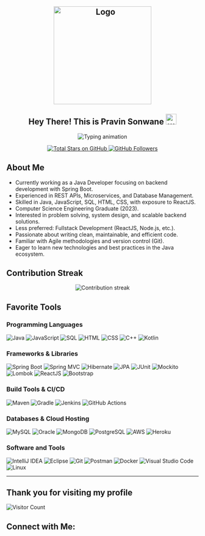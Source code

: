 <h2 align="center">
  <img align="center" height="256px" src="https://user-images.githubusercontent.com/51513908/150689872-eaa21d9a-7c65-4662-938c-26091c09cd70.svg" alt="Logo" /> 
  <br><br>
  Hey There! This is Pravin Sonwane <img src="https://media.giphy.com/media/hvRJCLFzcasrR4ia7z/giphy.gif" width="28" alt="wave"/>
</h2>

<p align="center">
  <img src="https://readme-typing-svg.herokuapp.com?color=%2336BCF7&size=48&center=true&width=600&height=100&lines=Java+Developer;Spring+Boot+Enthusiast;Backend+Engineer;Problem+Solver;Fullstack+(less+preferred)" alt="Typing animation" />
</p>

<p align="center">
  <a href="https://github.com/pravin-sonwane?tab=repositories&sort=stargazers" target="_blank" rel="noopener noreferrer">
    <img alt="Total Stars on GitHub" title="Total stars on GitHub" src="https://custom-icon-badges.herokuapp.com/badge/dynamic/json?logo=star&color=55960c&labelColor=488207&label=Stars&style=for-the-badge&query=%24.stars&url=https://api.github-star-counter.workers.dev/user/pravin-sonwane" />
  </a>
  <a href="https://github.com/pravin-sonwane?tab=followers" target="_blank" rel="noopener noreferrer">
    <img alt="GitHub Followers" title="Follow me on Github" src="https://custom-icon-badges.herokuapp.com/github/followers/pravin-sonwane?color=236ad3&labelColor=1155ba&style=for-the-badge&logo=person-add&label=Follow&logoColor=white" />
  </a>
</p>

## About Me

<ul>
  <li>Currently working as a Java Developer focusing on backend development with Spring Boot.</li>
  <li>Experienced in REST APIs, Microservices, and Database Management.</li>
  <li>Skilled in Java, JavaScript, SQL, HTML, CSS, with exposure to ReactJS.</li>
  <li>Computer Science Engineering Graduate (2023).</li>
  <li>Interested in problem solving, system design, and scalable backend solutions.</li>
  <li>Less preferred: Fullstack Development (ReactJS, Node.js, etc.).</li>
  <li>Passionate about writing clean, maintainable, and efficient code.</li>
  <li>Familiar with Agile methodologies and version control (Git).</li>
  <li>Eager to learn new technologies and best practices in the Java ecosystem.</li>
</ul>

## Contribution Streak

<p align="center">
  <img title="🔥 Get streak stats for your profile at git.io/streak-stats" alt="Contribution streak" src="https://github-readme-streak-stats.herokuapp.com/?user=pravin-sonwane&theme=monokai-metallian&hide_border=true" />
</p>


## Favorite Tools

### Programming Languages

<p>
  <img alt="Java" src="https://img.shields.io/badge/Java-007396.svg?logo=java&logoColor=white" />
  <img alt="JavaScript" src="https://img.shields.io/badge/JavaScript-F7DF1E.svg?logo=javascript&logoColor=black" />
  <img alt="SQL" src="https://custom-icon-badges.herokuapp.com/badge/SQL-025E8C.svg?logo=database&logoColor=white" />
  <img alt="HTML" src="https://img.shields.io/badge/HTML-E34F26.svg?logo=html5&logoColor=white" />
  <img alt="CSS" src="https://img.shields.io/badge/CSS-1572B6.svg?logo=css3&logoColor=white" />
  <img alt="C++" src="https://custom-icon-badges.herokuapp.com/badge/C++-9C033A.svg?logo=cpp2&logoColor=white" />
  <img alt="Kotlin" src="https://img.shields.io/badge/Kotlin-0095D5.svg?logo=kotlin&logoColor=white" />
</p>

### Frameworks & Libraries

<p>
  <img alt="Spring Boot" src="https://img.shields.io/badge/Spring%20Boot-6DB33F.svg?logo=spring-boot&logoColor=white" />
  <img alt="Spring MVC" src="https://img.shields.io/badge/Spring%20MVC-6DB33F.svg?logo=spring&logoColor=white" />
  <img alt="Hibernate" src="https://img.shields.io/badge/Hibernate-59666C.svg?logo=hibernate&logoColor=white" />
  <img alt="JPA" src="https://img.shields.io/badge/JPA-007396.svg?logo=java&logoColor=white" />
  <img alt="JUnit" src="https://img.shields.io/badge/JUnit-25A162.svg?logo=junit5&logoColor=white" />
  <img alt="Mockito" src="https://img.shields.io/badge/Mockito-4CAF50.svg?logo=java&logoColor=white" />
  <img alt="Lombok" src="https://img.shields.io/badge/Lombok-ED1C24.svg?logo=lombok&logoColor=white" />
  <img alt="ReactJS" src="https://img.shields.io/badge/React-61DAFB.svg?logo=react&logoColor=black" />
  <img alt="Bootstrap" src="https://img.shields.io/badge/Bootstrap-7952B3.svg?logo=bootstrap&logoColor=white" />
</p>

### Build Tools & CI/CD

<p>
  <img alt="Maven" src="https://img.shields.io/badge/Maven-C71A36.svg?logo=apache-maven&logoColor=white" />
  <img alt="Gradle" src="https://img.shields.io/badge/Gradle-02303A.svg?logo=gradle&logoColor=white" />
  <img alt="Jenkins" src="https://img.shields.io/badge/Jenkins-D24939.svg?logo=jenkins&logoColor=white" />
  <img alt="GitHub Actions" src="https://img.shields.io/badge/GitHub%20Actions-2088FF.svg?logo=github-actions&logoColor=white" />
</p>

### Databases & Cloud Hosting

<p>
  <img alt="MySQL" src="https://img.shields.io/badge/MySQL-00f.svg?logo=mysql&logoColor=white" />
  <img alt="Oracle" src="https://img.shields.io/badge/Oracle-F00000.svg?logo=oracle&logoColor=white" />
  <img alt="MongoDB" src="https://img.shields.io/badge/MongoDB-47A248.svg?logo=mongodb&logoColor=white" />
  <img alt="PostgreSQL" src="https://img.shields.io/badge/PostgreSQL-336791.svg?logo=postgresql&logoColor=white" />
  <img alt="AWS" src="https://img.shields.io/badge/AWS-232F3E.svg?logo=amazon-aws&logoColor=white" />
  <img alt="Heroku" src="https://img.shields.io/badge/Heroku-430098.svg?logo=heroku&logoColor=white" />
</p>

### Software and Tools

<p>
  <img alt="IntelliJ IDEA" src="https://img.shields.io/badge/IntelliJ%20IDEA-000000.svg?logo=intellij-idea&logoColor=white" />
  <img alt="Eclipse" src="https://img.shields.io/badge/Eclipse-2C2255.svg?logo=eclipse-ide&logoColor=white" />
  <img alt="Git" src="https://img.shields.io/badge/Git-F05033.svg?logo=git&logoColor=white" />
  <img alt="Postman" src="https://img.shields.io/badge/Postman-FF6C37.svg?logo=postman&logoColor=white" />
  <img alt="Docker" src="https://img.shields.io/badge/Docker-2496ED.svg?logo=docker&logoColor=white" />
  <img alt="Visual Studio Code" src="https://img.shields.io/badge/Visual%20Studio%20Code-0078d7.svg?logo=visual-studio-code&logoColor=white" />
  <img alt="Linux" src="https://img.shields.io/badge/Linux-FCC624.svg?logo=linux&logoColor=black" />
</p>

---

## Thank you for visiting my profile

![Visitor Count](https://profile-counter.glitch.me/pravin-sonwane/count.svg)

## Connect with Me: 

<p>
  <a href="https://github.com/pravin-sonwane" target="_blank" rel="noopener noreferrer"><img src="https://img.shields.io/badge/-pravin--
